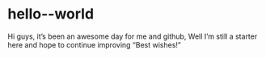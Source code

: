 # hello--world

Hi guys, it’s been an awesome day for me and github, 
Well I’m still a starter here and hope to continue improving 
  “Best wishes!”
